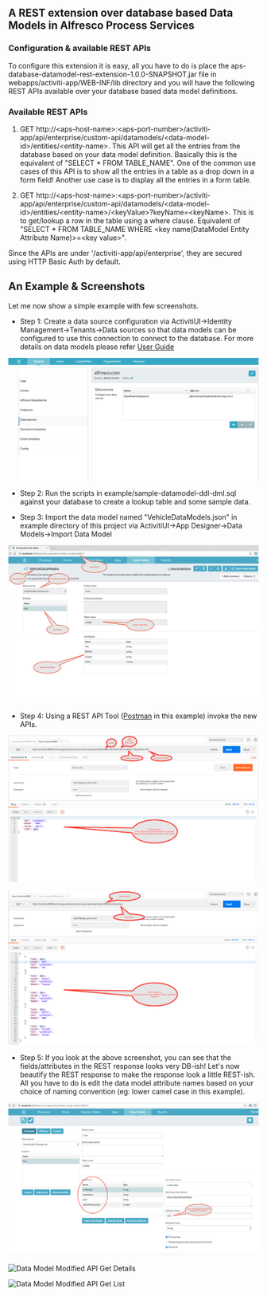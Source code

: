 
## A REST extension over database based Data Models in Alfresco Process Services

### Configuration & available REST APIs 


To configure this extension it is easy, all you have to do is place the aps-database-datamodel-rest-extension-1.0.0-SNAPSHOT.jar file in webapps/activiti-app/WEB-INF/lib directory and you will have the following REST APIs available over your database based data model definitions.

### Available REST APIs 

1. GET http://\<aps-host-name\>\:<aps-port-number\>/activiti-app/api/enterprise/custom-api/datamodels/\<data-model-id\>/entities/\<entity-name\>. This API will get all the entries from the database based on your data model definition. Basically this is the equivalent of "SELECT * FROM TABLE_NAME". One of the common use cases of this API is to show all the entries in a table as a drop down in a form field! Another use case is to display all the entries in a form table.

2. GET http://\<aps-host-name\>:\<aps-port-number\>/activiti-app/api/enterprise/custom-api/datamodels/\<data-model-id\>/entities/\<entity-name\>/\<keyValue\>?keyName=\<keyName\>. This is to get/lookup a row in the table using a where clause. Equivalent of "SELECT * FROM TABLE_NAME WHERE \<key name(DataModel Entity Attribute Name)\>=\<key value\>".

Since the APIs are under '/activiti-app/api/enterprise', they are secured using HTTP Basic Auth by default.

## An Example & Screenshots
Let me now show a simple example with few screenshots.
*	Step 1:	Create a data source configuration via ActivitiUI->Identity Management->Tenants->Data sources so that data models can be configured to use this connection to connect to the database. For more details on data models please refer [User Guide](http://docs.alfresco.com/process-services1.6/topics/data_models.html)

![Data Source Config](example/screenshots/datamodel-data-source-config.png)

*	Step 2: Run the scripts in example/sample-datamodel-ddl-dml.sql against your database to create a lookup table and some sample data.

*	Step 3: Import the data model named "VehicleDataModels.json" in example directory of this project via ActivitiUI->App Designer->Data Models->Import Data Model

![Data Model Import](example/screenshots/datamodel-config.png)

*	Step 4:	Using a REST API Tool ([Postman](https://www.getpostman.com/) in this example) invoke the new APIs.

![Data Model API Get Details](example/screenshots/entity-lookup-get-details.png)

![Data Model API Get List](example/screenshots/entity-lookup-get-list.png)

* 	Step 5: If you look at the above screenshot, you can see that the fields/attributes in the REST response looks very DB-ish! Let's now beautify the REST response to make the response look a little REST-ish. All you have to do is edit the data model attribute names based on your choice of naming convention (eg: lower camel case in this example).

![Data Model Attribute Renaming](example/screenshots/entity-attribute-names-beautified.png)

![Data Model Modified API Get Details](example/screenshots/entity-lookup-get-details-after-attribute-renaming)

![Data Model Modified API Get List](example/screenshots/entity-lookup-get-list-after-attribute-renaming)



